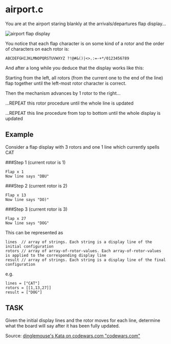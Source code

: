 # airport.c

You are at the airport staring blankly at the arrivals/departures flap display...

![airport flap display](http://www.airport-arrivals-departures.com/img/meta/1200_630_arrivals-departures.png "Airport display")

You notice that each flap character is on some kind of a rotor and the order of characters on each rotor is:

```
ABCDEFGHIJKLMNOPQRSTUVWXYZ ?!@#&()|<>.:=-+*/0123456789
```

And after a long while you deduce that the display works like this:

Starting from the left, all rotors (from the current one to the end of the line) flap together until the left-most rotor character is correct.

Then the mechanism advances by 1 rotor to the right...

...REPEAT this rotor procedure until the whole line is updated

...REPEAT this line procedure from top to bottom until the whole display is updated

## Example

Consider a flap display with 3 rotors and one 1 line which currently spells CAT

###Step 1 (current rotor is 1)

    Flap x 1
    Now line says "DBU"

###Step 2 (current rotor is 2)

    Flap x 13
    Now line says "DO)"

###Step 3 (current rotor is 3)

    Flap x 27
    Now line says "DOG"

This can be represented as

```
lines  // array of strings. Each string is a display line of the initial configuration
rotors // array of array-of-rotor-values. Each array-of-rotor-values is applied to the corresponding display line
result // array of strings. Each string is a display line of the final configuration
```
e.g.

```
lines = ["CAT"]
rotors = [[1,13,27]]
result = ["DOG"]
```
## TASK

Given the initial display lines and the rotor moves for each line, determine what the board will say after it has been fully updated.


Source:  [dinglemouse's Kata on codewars.com "codewars.com"](https://www.codewars.com/kata/airport-arrivals-slash-departures-number-1)